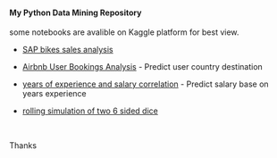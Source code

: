 #### My Python Data Mining Repository

some notebooks are avalible on Kaggle platform for best view.

- [SAP bikes sales analysis](https://github.com/yasinnaal/Python-Data-Mining/tree/main/sap_bikes_store_sales_analysis)
- [Airbnb User Bookings Analysis](https://www.kaggle.com/yasinnaal/airbnb-user-bookings-analysis) - Predict user country destination


- [years of experience and salary correlation](https://www.kaggle.com/yasinnaal/years-of-experience-and-salary-correlation) - Predict salary base on years experience

- [rolling simulation of two 6 sided dice](https://www.kaggle.com/yasinnaal/rolling-simulation-of-two-6-sided-dice)

<br>

Thanks
